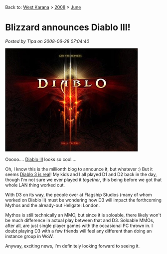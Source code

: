 Back to: [West Karana](/posts/westkarana.md) > [2008](/posts/2008/westkarana.md) > [June](./westkarana.md)
# Blizzard announces Diablo III!

*Posted by Tipa on 2008-06-28 07:04:40*

![diablo3.jpg](../../../uploads/2008/06/diablo3.jpg)

Ooooo.... [Diablo III](http://blizzard.com/diablo3/) looks so cool....

Oh, I know this is the millionth blog to announce it, but whatever :) But it seems [Diablo 3 is real](http://news.bigdownload.com/2008/06/28/blizzards-newest-game-diablo-3/)! My kids and I all played D1 and D2 back in the day, though I'm not sure we ever played it *together*, this being before we got that whole LAN thing worked out.

With D3 on its way, the people over at Flagship Studios (many of whom worked on Diablo II) must be wondering how D3 will impact the forthcoming Mythos and the already-out Hellgate: London.

Mythos is still technically an MMO, but since it is soloable, there likely won't be much difference in actual play between that and D3. Soloable MMOs, after all, are just single player games with the occasional PC thrown in. I doubt playing D3 with a few friends will feel any different than doing an instance group in WoW.

Anyway, exciting news, I'm definitely looking forward to seeing it.

